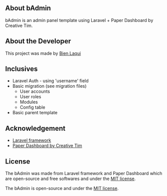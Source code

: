 ## About bAdmin

bAdmin is an admin panel template using Laravel + Paper Dashboard by Creative Tim.

## About the Developer

This project was made by [Bien Laqui](http://bienlaqui.tk)

## Inclusives

 - Laravel Auth - using 'username' field
 - Basic migration (see migration files)
    - User accounts
    - User roles
    - Modules
    - Config table
 - Basic parent template

## Acknowledgement

 - [Laravel framework](https://laravel.com/)
 - [Paper Dashboard by Creative Tim](https://www.creative-tim.com/product/paper-dashboard) 

## License
The bAdmin was made from Laravel framework and Paper Dashboard which are open-source and free softwares and under the [MIT license](https://opensource.org/licenses/MIT).

The bAdmin is open-source and under the [MIT license](https://opensource.org/licenses/MIT).
